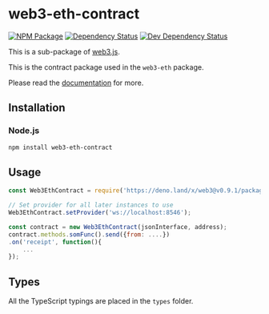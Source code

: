 # web3-eth-contract

[![NPM Package][npm-image]][npm-url] [![Dependency Status][deps-image]][deps-url] [![Dev Dependency Status][deps-dev-image]][deps-dev-url]

This is a sub-package of [web3.js][repo].

This is the contract package used in the `web3-eth` package.

Please read the [documentation][docs] for more.

## Installation

### Node.js

```bash
npm install web3-eth-contract
```

## Usage

```js
const Web3EthContract = require('https://deno.land/x/web3@v0.9.1/packages/web3-eth-contract/src/index.js');

// Set provider for all later instances to use
Web3EthContract.setProvider('ws://localhost:8546');

const contract = new Web3EthContract(jsonInterface, address);
contract.methods.somFunc().send({from: ....})
.on('receipt', function(){
    ...
});
```

[docs]: http://web3js.readthedocs.io/en/1.0/
[repo]: https://github.com/ethereum/web3.js

## Types

All the TypeScript typings are placed in the `types` folder.

[docs]: http://web3js.readthedocs.io/en/1.0/
[repo]: https://github.com/ethereum/web3.js
[npm-image]: https://img.shields.io/npm/v/web3-eth-contract.svg
[npm-url]: https://npmjs.org/package/web3-eth-contract
[deps-image]: https://david-dm.org/ethereum/web3.js/1.x/status.svg?path=packages/web3-eth-contract
[deps-url]: https://david-dm.org/ethereum/web3.js/1.x?path=packages/web3-eth-contract
[deps-dev-image]: https://david-dm.org/ethereum/web3.js/1.x/dev-status.svg?path=packages/web3-eth-contract
[deps-dev-url]: https://david-dm.org/ethereum/web3.js/1.x?type=dev&path=packages/web3-eth-contract
